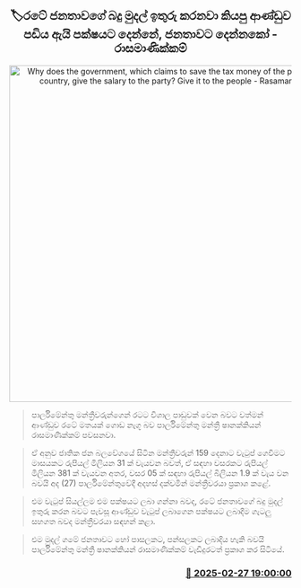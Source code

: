<p align='center'><b><h2 align='center' title='Why does the government, which claims to save the tax money of the people of the country, give the salary to the party? Give it to the people - Rasamanikkam'>🏷රටේ ජනතාවගේ බදු මුදල් ඉතුරු කරනවා කියපු ආණ්ඩුව පඩිය ඇයි පක්ෂයට දෙන්නේ, ජනතාවට දෙන්නකෝ - රාසමාණික්කම්</h2></b></p>
<p align='center'><img src='https://helakuru.sgp1.cdn.digitaloceanspaces.com/esana/images/lib/rasamanikkam-parliment.jpg' width='600' alt='Why does the government, which claims to save the tax money of the people of the country, give the salary to the party? Give it to the people - Rasamanikkam'></p>

> පාර්ලිමේන්තු මන්ත්‍රීවරුන්ගෙන් රටට විශාල පාඩුවක් වෙන බවට වත්මන් ආණ්ඩුව රටේ මතයක් ගොඩ නැගූ බව පාර්ලිමේන්තු මන්ත්‍රී ෂානක්කියන් රාසමාණික්කම් පවසනවා.

> ඒ අනුව ජාතික ජන බලවේගයේ සිටින මන්ත්‍රීවරුන් 159 දෙනාට වැටුප් ගෙවීමට මාසයකට රුපියල් මිලියන 31 ක් වැයවන බවත්, ඒ සඳහා වසරකට රුපියල් මිලියන 381 ක් වැයවන අතර, වසර 05 ක් සඳහා රුපියල් බිලියන 1.9 ක් වැය වන බවයි අද (27) පාර්ලිමේන්තුවේදී අදහස් දක්වමින් මන්ත්‍රීවරයා ප්‍රකාශ කළේ.

> එම වැටුප් සියල්ලම එම පක්ෂයට ලබා ගන්නා බවද, රටේ ජනතාවගේ බදු මුදල් ඉතුරු කරන බවට පැවසූ ආණ්ඩුව වැටුප් ලබාගෙන පක්ෂයට ලබාදීම ගැටලු සහගත බවද මන්ත්‍රීවරයා සඳහන් කළා.

> එම මුදල් ගමේ ජනතාවට හෝ පාසලකට, පන්සලකට ලබාදිය හැකි බවයි පාර්ලිමේන්තු මන්ත්‍රී ෂානක්කියන් රාසමාණික්කම් වැඩිදුරටත් ප්‍රකාශ කර සිටියේ.



<h3 align='right'><a href='https://www.helakuru.lk/esana/p/107875/'>📅 2025-02-27 19:00:00</a></h3>
